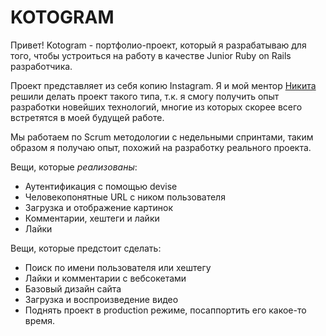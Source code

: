 # KOTOGRAM

Привет! Kotogram - портфолио-проект, который я разрабатываю для того,
чтобы устроиться на работу в качестве Junior Ruby on Rails разработчика.

Проект представляет из себя копию Instagram. Я и мой ментор [Никита](https://github.com/nsklkn) решили
делать проект такого типа, т.к. я смогу получить опыт разработки новейших технологий,
многие из которых скорее всего встретятся в моей будущей работе.

Мы работаем по Scrum методологии с недельными спринтами, таким образом
я получаю опыт, похожий на разработку реального проекта.

Вещи, которые *реализованы*:

* Аутентификация с помощью devise
* Человекопонятные URL с ником пользователя
* Загрузка и отображение картинок
* Комментарии, хештеги и лайки
* Лайки

Вещи, которые предстоит сделать:

* Поиск по имени пользователя или хештегу
* Лайки и комментарии с вебсокетами
* Базовый дизайн сайта
* Загрузка и воспроизведение видео
* Поднять проект в production режиме, посаппортить его какое-то время.
